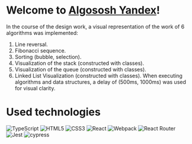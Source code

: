 # Welcome to ****[Algososh Yandex](https://foxriver660.github.io/algososhYandex/)****!

  In the course of the design work, a visual representation of the work of 6 algorithms was implemented:
    
1. Line reversal. 
2.  Fibonacci sequence. 
3. Sorting (bubble, selection). 
4. Visualization of the stack (constructed with classes). 
5. Visualization of the queue (constructed with classes). 
6.  Linked List Visualization (constructed with classes).
When executing algorithms and data structures, a delay of (500ms, 1000ms) was used for visual clarity.



# Used technologies

  
![TypeScript](https://img.shields.io/badge/typescript-%23007ACC.svg?style=for-the-badge&logo=typescript&logoColor=white) ![HTML5](https://img.shields.io/badge/html5-%23E34F26.svg?style=for-the-badge&logo=html5&logoColor=white) ![CSS3](https://img.shields.io/badge/css3-%231572B6.svg?style=for-the-badge&logo=css3&logoColor=white)
![React](https://img.shields.io/badge/react-%2320232a.svg?style=for-the-badge&logo=react&logoColor=%2361DAFB) ![Webpack](https://img.shields.io/badge/webpack-%238DD6F9.svg?style=for-the-badge&logo=webpack&logoColor=black)  ![React Router](https://img.shields.io/badge/React_Router-CA4245?style=for-the-badge&logo=react-router&logoColor=white)
![Jest](https://img.shields.io/badge/-jest-%23C21325?style=for-the-badge&logo=jest&logoColor=white) ![cypress](https://img.shields.io/badge/-cypress-%23E5E5E5?style=for-the-badge&logo=cypress&logoColor=058a5e)
  


